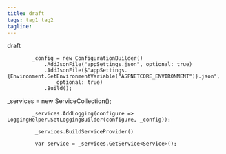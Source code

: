 ```yaml
---
title: draft
tags: tag1 tag2
tagline: 
---
```


draft


            _config = new ConfigurationBuilder()
                .AddJsonFile("appSettings.json", optional: true)
                .AddJsonFile($"appSettings.{Environment.GetEnvironmentVariable("ASPNETCORE_ENVIRONMENT")}.json",
                    optional: true)
                .Build();

   _services = new ServiceCollection();

            _services.AddLogging(configure => LoggingHelper.SetLoggingBuilder(configure, _config));

             _services.BuildServiceProvider()

             var service = _services.GetService<Service>();